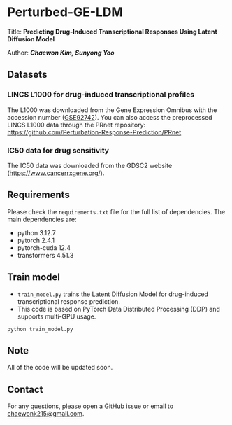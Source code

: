 # Perturbed-GE-LDM

Title: **Predicting Drug-Induced Transcriptional Responses Using Latent Diffusion Model**

Author: ***Chaewon Kim, Sunyong Yoo***

## Datasets
### LINCS L1000 for drug-induced transcriptional profiles
The L1000 was downloaded from the Gene Expression Omnibus with the accession number ([GSE92742](https://www.ncbi.nlm.nih.gov/geo/query/acc.cgi?acc=GSE92742)). 
You can also access the preprocessed LINCS L1000 data through the PRnet repository: https://github.com/Perturbation-Response-Prediction/PRnet

### IC50 data for drug sensitivity
The IC50 data was downloaded from the GDSC2 website (https://www.cancerrxgene.org/).

## Requirements
Please check the `requirements.txt` file for the full list of dependencies. The main dependencies are:  
- python 3.12.7
- pytorch 2.4.1
- pytorch-cuda 12.4
- transformers 4.51.3


## Train model
- `train_model.py` trains the Latent Diffusion Model for drug-induced transcriptional response prediction.
- This code is based on PyTorch Data Distributed Processing (DDP) and supports multi-GPU usage.
```
python train_model.py
```

## Note
All of the code will be updated soon.

## Contact
For any questions, please open a GitHub issue or email to chaewonk215@gmail.com.